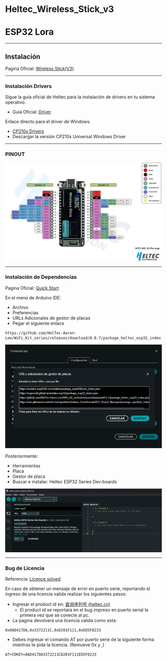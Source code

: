 # Heltec_Wireless_Stick_v3

# ESP32 Lora

---

## Instalación

Pagina Oficial: [Wireless Stick(V3)](https://heltec.org/project/wireless-stick-v3/)

---

### Instalación Drivers

Sigue la guía oficial de Heltec para la instalación de drivers en tu sistema operativo.

- Guía Oficial: [Driver](https://docs.heltec.org/general/establish_serial_connection.html#for-windows)

Enlace directo para el driver de Windows.

- [CP210x Drivers](https://www.silabs.com/developers/usb-to-uart-bridge-vcp-drivers?tab=downloads)
- Descargar la versión CP210x Universal Windows Driver

---
### PINOUT

![](images/pinout.png)

---

### Instalación de Dependencias

Pagina Oficial: [Quick Start](https://docs.heltec.org/en/node/esp32/esp32_general_docs/quick_start.html)

En el menú de Arduino IDE:

- Archivo
- Preferencias
- URLs Adicionales de gestor de placas
- Pegar el siguiente enlace

```
https://github.com/HelTec-Aaron-Lee/WiFi_Kit_series/releases/download/0.0.7/package_heltec_esp32_index.json
```

![](images/preferences.png)

Posteriormente:

- Herramientas
- Placa
- Gestor de placa
- Buscar e instalar: Heltec ESP32 Series Dev-boards

![](images/board.png)

---

### Bug de Licencia

Referencia: [Licence solved](http://community.heltec.cn/t/solved-restoring-esp32-chip-license-to-ht-m00-flash-memory/2676/3)

En caso de obtener un mensaje de error en puerto serie, reportando el ingreso de una licencia valida realizar los siguientes pasos:

- Ingresar el product id en: [查询序列号 (heltec.cn)](https://resource.heltec.cn/search)
  - El product id se reportara en el bug impreso en puerto serial la primera vez que se conecte al pc.
- La pagina devolverá una licencia valida como esta:

```
0x0AD417DA,0x3372211C,0xD201F111,0xED5F8233
```

- Debes ingresar el comando AT por puerto serie de la siguiente forma mientras te pida la licencia. (Remueve 0x y ,)

```
AT+CDKEY=0AD417DA3372211CD201F111ED5F8233
```
